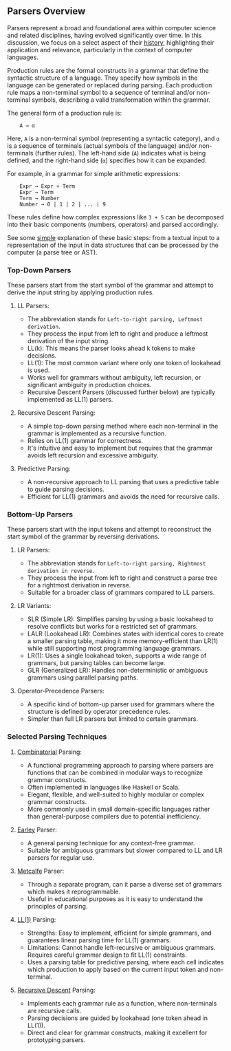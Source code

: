 
## Parsers Overview

Parsers represent a broad and foundational area within computer science and related disciplines, having
evolved significantly over time. In this discussion, we focus on a select aspect of their [history](HISTORY.md),
highlighting their application and relevance, particularly in the context of computer languages.

Production rules are the formal constructs in a grammar that define the syntactic structure of a language.
They specify how symbols in the language can be generated or replaced during parsing. Each production rule
maps a non-terminal symbol to a sequence of terminal and/or non-terminal symbols, describing a valid
transformation within the grammar.

The general form of a production rule is:

```text
    A → α
```

Here, `A` is a non-terminal symbol (representing a syntactic category), and `α` is a sequence of terminals
(actual symbols of the language) and/or non-terminals (further rules). The left-hand side (`A`) indicates
what is being defined, and the right-hand side (`α`) specifies how it can be expanded.

For example, in a grammar for simple arithmetic expressions:

```text
    Expr → Expr + Term
    Expr → Term
    Term → Number
    Number → 0 | 1 | 2 | ... | 9
```

These rules define how complex expressions like `3 + 5` can be decomposed into their basic components
(numbers, operators) and parsed accordingly.

See some [simple](./simple) explanation of these basic steps: from a textual input to a representation of
the input in data structures that can be processed by the computer (a parse tree or AST).


### Top-Down Parsers

These parsers start from the start symbol of the grammar and attempt to derive the input string by applying production rules.
1. LL Parsers:
    - The abbreviation stands for `Left-to-right parsing, Leftmost derivation`.
	- They process the input from left to right and produce a leftmost derivation of the input string.
	- LL(k): This means the parser looks ahead k tokens to make decisions.
	- LL(1): The most common variant where only one token of lookahead is used.
	- Works well for grammars without ambiguity, left recursion, or significant ambiguity in production choices.
	- Recursive Descent Parsers (discussed further below) are typically implemented as LL(1) parsers.

2. Recursive Descent Parsing:
	- A simple top-down parsing method where each non-terminal in the grammar is implemented as a recursive function.
	- Relies on LL(1) grammar for correctness.
	- It's intuitive and easy to implement but requires that the grammar avoids left recursion and excessive ambiguity.

3. Predictive Parsing:
	- A non-recursive approach to LL parsing that uses a predictive table to guide parsing decisions.
	- Efficient for LL(1) grammars and avoids the need for recursive calls.


### Bottom-Up Parsers

These parsers start with the input tokens and attempt to reconstruct the start symbol of the grammar by reversing derivations.
1. LR Parsers:
	- The abbreviation stands for `Left-to-right parsing, Rightmost derivation in reverse`.
	- They process the input from left to right and construct a parse tree for a rightmost derivation in reverse.
	- Suitable for a broader class of grammars compared to LL parsers.

2. LR Variants:
	- SLR (Simple LR): Simplifies parsing by using a basic lookahead to resolve conflicts but works for a restricted set of grammars.
	- LALR (Lookahead LR): Combines states with identical cores to create a smaller parsing table, making it more memory-efficient
      than LR(1) while still supporting most programming language grammars.
	- LR(1): Uses a single lookahead token, supports a wide range of grammars, but parsing tables can become large.
	- GLR (Generalized LR): Handles non-deterministic or ambiguous grammars using parallel parsing paths.

3. Operator-Precedence Parsers:
	- A specific kind of bottom-up parser used for grammars where the structure is defined by operator precedence rules.
	- Simpler than full LR parsers but limited to certain grammars.


### Selected Parsing Techniques

1. [Combinatorial](./combinator) Parsing:
	- A functional programming approach to parsing where parsers are functions that can be combined in modular ways to recognize grammar constructs.
	- Often implemented in languages like Haskell or Scala.
	- Elegant, flexible, and well-suited to highly modular or complex grammar constructs.
	- More commonly used in small domain-specific languages rather than general-purpose compilers due to potential inefficiency.

2. [Earley](./earley) Parser:
	- A general parsing technique for any context-free grammar.
    - Suitable for ambiguous grammars but slower compared to LL and LR parsers for regular use.

3. [Metcalfe](./metcalfe) Parser:
	- Through a separate program, can it parse a diverse set of grammars which makes it reprogrammable.
	- Useful in educational purposes as it is easy to understand the principles of parsing.

4. [LL(1)](./LL1) Parsing:
	- Strengths: Easy to implement, efficient for simple grammars, and guarantees linear parsing time for LL(1) grammars.
	- Limitations: Cannot handle left-recursive or ambiguous grammars. Requires careful grammar design to fit LL(1) constraints.
	- Uses a parsing table for predictive parsing, where each cell indicates which production to apply based on the current input token and non-terminal.

5. [Recursive Descent](./simple) Parsing:
	- Implements each grammar rule as a function, where non-terminals are recursive calls.
	- Parsing decisions are guided by lookahead (one token ahead in LL(1)).
	- Direct and clear for grammar constructs, making it excellent for prototyping parsers.

<!-- 3. CYK Parser:
#	- Uses a dynamic programming approach and works on grammars in Chomsky Normal Form (CNF).
#	- Efficient for ambiguous grammars but impractical for hand-written parsers.-->

